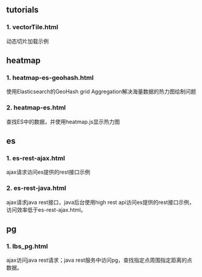 
## tutorials
### 1. vectorTile.html
动态切片加载示例


## heatmap
### 1. heatmap-es-geohash.html
使用Elasticsearch的GeoHash grid Aggregation解决海量数据的热力图绘制问题

### 2. heatmap-es.html
查找ES中的数据，并使用heatmap.js显示热力图


## es
### 1. es-rest-ajax.html
ajax请求访问es提供的rest接口示例

### 2. es-rest-java.html
ajax请求java rest接口，java后台使用high rest api访问es提供的rest接口示例，
访问效率低于es-rest-ajax.html。

## pg
### 1. lbs_pg.html
ajax访问java rest请求；java rest服务中访问pg，查找指定点周围指定距离的点数据。
